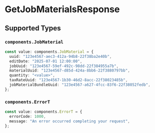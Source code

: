 # GetJobMaterialsResponse


## Supported Types

### `components.JobMaterial`

```typescript
const value: components.JobMaterial = {
  uuid: "123e4567-aec3-412a-94b8-22f38ba2e40b",
  editDate: "2025-07-01 12:00:00",
  jobUuid: "123e4567-59ef-492c-98dd-22f384955a7b",
  materialUuid: "123e4567-d85d-424a-8bb6-22f3880797bb",
  quantity: "<value>",
  taxRateUuid: "123e4567-1b30-46d2-8acc-22f38023485b",
  jobMaterialBundleUuid: "123e4567-a627-4fcc-83f6-22f38052fedb",
};
```

### `components.ErrorT`

```typescript
const value: components.ErrorT = {
  errorCode: 1000,
  message: "An error occurred completing your request",
};
```

